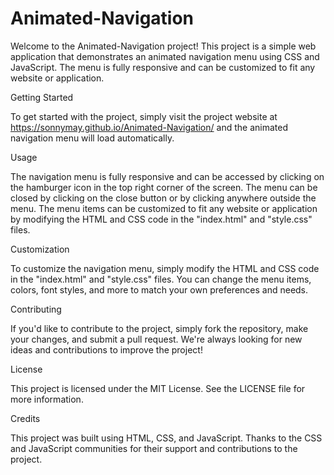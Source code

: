 # Animated-Navigation

Welcome to the Animated-Navigation project! This project is a simple web application that demonstrates an animated navigation menu using CSS and JavaScript. The menu is fully responsive and can be customized to fit any website or application.

Getting Started

To get started with the project, simply visit the project website at https://sonnymay.github.io/Animated-Navigation/ and the animated navigation menu will load automatically.

Usage

The navigation menu is fully responsive and can be accessed by clicking on the hamburger icon in the top right corner of the screen. The menu can be closed by clicking on the close button or by clicking anywhere outside the menu. The menu items can be customized to fit any website or application by modifying the HTML and CSS code in the "index.html" and "style.css" files.

Customization

To customize the navigation menu, simply modify the HTML and CSS code in the "index.html" and "style.css" files. You can change the menu items, colors, font styles, and more to match your own preferences and needs.

Contributing

If you'd like to contribute to the project, simply fork the repository, make your changes, and submit a pull request. We're always looking for new ideas and contributions to improve the project!

License

This project is licensed under the MIT License. See the LICENSE file for more information.

Credits

This project was built using HTML, CSS, and JavaScript. Thanks to the CSS and JavaScript communities for their support and contributions to the project.
